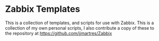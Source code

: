 # Zabbix Templates
This is a collection of templates, and scripts for use with Zabbix. This is a collection of my own personal scripts,
I also contribute a copy of these to the repository at https://github.com/jjmartres/Zabbix
